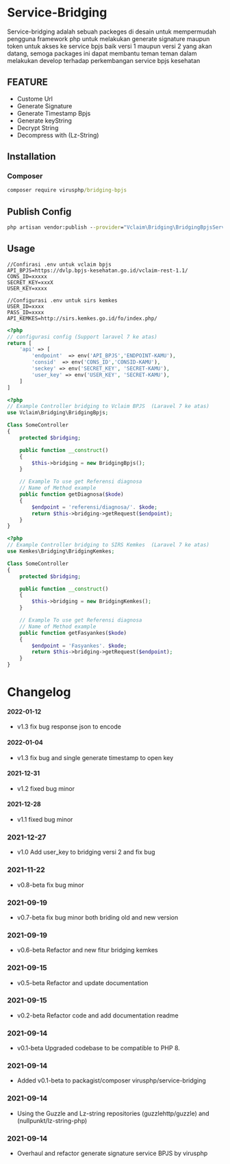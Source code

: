 # Service-Bridging

Service-bridging adalah sebuah packeges di desain untuk mempermudah pengguna framework php untuk melakukan generate signature maupun token
untuk akses ke service bpjs baik versi 1 maupun versi 2 yang akan datang, semoga packages ini dapat membantu teman teman dalam melakukan develop terhadap perkembangan service bpjs kesehatan

## FEATURE

- Custome Url
- Generate Signature
- Generate Timestamp Bpjs
- Generate keyString
- Decrypt String
- Decompress with (Lz-String)

## Installation

### Composer

```cmd
composer require virusphp/bridging-bpjs
```

## Publish Config

```cmd
php artisan vendor:publish --provider="Vclaim\Bridging\BridgingBpjsServiceProvider" --tag=config
```

## Usage

```env
//Confirasi .env untuk vclaim bpjs
API_BPJS=https://dvlp.bpjs-kesehatan.go.id/vclaim-rest-1.1/
CONS_ID=xxxxx
SECRET_KEY=xxxX
USER_KEY=xxxx

//Configurasi .env untuk sirs kemkes
USER_ID=xxxx
PASS_ID=xxxx
API_KEMKES=http://sirs.kemkes.go.id/fo/index.php/

```

```php
<?php
// configurasi config (Support laravel 7 ke atas)
return [
	'api' => [
		'endpoint'  => env('API_BPJS','ENDPOINT-KAMU'),
		'consid'  => env('CONS_ID','CONSID-KAMU'),
		'seckey' => env('SECRET_KEY', 'SECRET-KAMU'),
		'user_key' => env('USER_KEY', 'SECRET-KAMU'),
	]
]

```

```php
<?php
// Example Controller bridging to Vclaim BPJS  (Laravel 7 ke atas)
use Vclaim\Bridging\BridgingBpjs;

Class SomeController
{
	protected $bridging;

	public function __construct()
	{
		$this->bridging = new BridgingBpjs();
	}

	// Example To use get Referensi diagnosa
	// Name of Method example
	public function getDiagnosa($kode)
	{
		$endpoint = 'referensi/diagnosa/'. $kode;
		return $this->bridging->getRequest($endpoint);
	}
}
```

```php
<?php
// Example Controller bridging to SIRS Kemkes  (Laravel 7 ke atas)
use Kemkes\Bridging\BridgingKemkes;

Class SomeController
{
	protected $bridging;

	public function __construct()
	{
		$this->bridging = new BridgingKemkes();
	}

	// Example To use get Referensi diagnosa
	// Name of Method example
	public function getFasyankes($kode)
	{
		$endpoint = 'Fasyankes'. $kode;
		return $this->bridging->getRequest($endpoint);
	}
}
```

# Changelog

#### 2022-01-12

- v1.3 fix bug response json to encode

#### 2022-01-04

- v1.3 fix bug and single generate timestamp to open key

#### 2021-12-31

- v1.2 fixed bug minor

#### 2021-12-28

- v1.1 fixed bug minor

### 2021-12-27

- v1.0 Add user_key to bridging versi 2 and fix bug

### 2021-11-22

- v0.8-beta fix bug minor

### 2021-09-19

- v0.7-beta fix bug minor both briding old and new version

### 2021-09-19

- v0.6-beta Refactor and new fitur bridging kemkes

### 2021-09-15

- v0.5-beta Refactor and update documentation

### 2021-09-15

- v0.2-beta Refactor code and add documentation readme

### 2021-09-14

- v0.1-beta Upgraded codebase to be compatible to PHP 8.

### 2021-09-14

- Added v0.1-beta to packagist/composer virusphp/service-bridging

### 2021-09-14

- Using the Guzzle and Lz-string repositories (guzzlehttp/guzzle) and (nullpunkt/lz-string-php)

### 2021-09-14

- Overhaul and refactor generate signature service BPJS by virusphp
